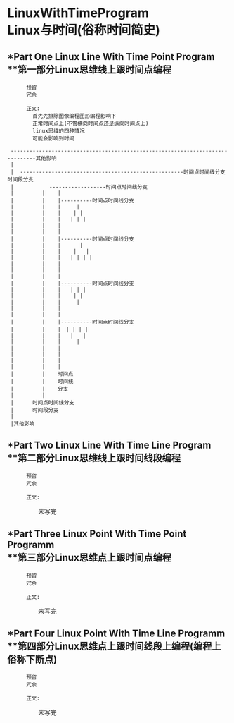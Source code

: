# LinuxWithTimeProgram</br>Linux与时间(俗称时间简史)

*Part One Linux Line With Time Point Program</br>
**第一部分Linux思维线上跟时间点编程
----------
  
          预留
          冗余
          
          正文:
            首先先排除图像编程图形编程影响下
            正常时间点上(不管横向时间点还是纵向时间点上)
            linux思维的四种情况
            可能会影响到时间
            
     ------------------------------------------------------------------------------其他影响     
     |       
     |  ----------------------------------------------------时间点时间线分支时间段分支
     |  　　　　　 ------------------时间点时间线分支
     |         |    |
     |         |    |----------时间点时间线分支
     |         |    |     |
     |         |    |    | |
     |         |    |   | | |
     |         |    |
     |         |    |
     |         |    |----------时间点时间线分支
     |         |    |      |
     |         |    |    |   |
     |         |    |   | | | |
     |         |    |
     |         |    |
     |         |    |
     |         |    |----------时间点时间线分支
     |         |    |   | | |
     |         |    |    | |
     |         |    |     |
     |         |    |
     |         |    |
     |         |    |----------时间点时间线分支
     |         |    |　| | | |
     |         |    |   |   |
     |         |    |     |
     |         |    | 
     |         |    | 
     |         |    | 
     |         |    |
     |         |    时间点
     |         |    时间线
     |         |    分支
     |         |     
     |      时间点时间线分支
     |      时间段分支
     |        
     |其他影响

*Part Two Linux Line With Time Line Program</br>
**第二部分Linux思维线上跟时间线段编程
----------


          预留
          冗余
          
          正文:









　　　　　未写完





*Part Three Linux Point With Time Point Programm</br>
**第三部分Linux思维点上跟时间点编程
----------

          预留
          冗余
          
          正文:


　　　　　未写完

*Part Four Linux Point With Time Line Programm</br>
**第四部分Linux思维点上跟时间线段上编程(编程上俗称下断点)
----------


          预留
          冗余
          
          正文:

　　　　　未写完

